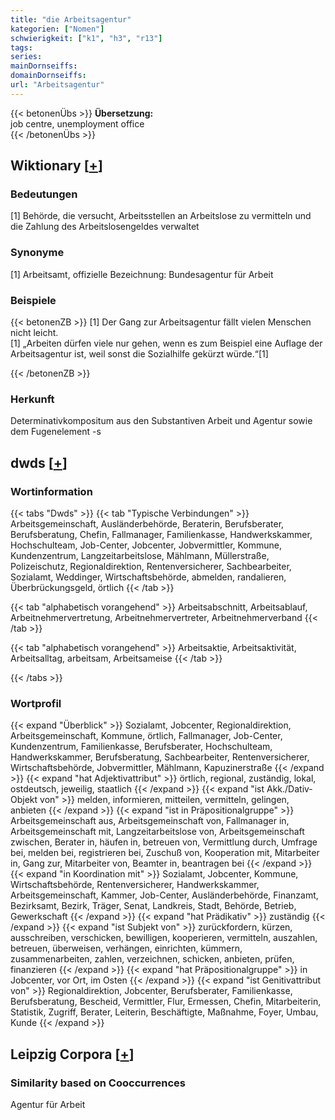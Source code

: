 ```yaml
---
title: "die Arbeitsagentur"
kategorien: ["Nomen"]
schwierigkeit: ["k1", "h3", "r13"]
tags:
series:
mainDornseiffs:
domainDornseiffs:
url: "Arbeitsagentur"
---
```


{{< betonenÜbs >}}
**Übersetzung:**  
job centre, unemployment office  
{{< /betonenÜbs >}}

## Wiktionary [[+](https://de.wiktionary.org/wiki/Arbeitsagentur)]

### Bedeutungen
[1] Behörde, die versucht, Arbeitsstellen an Arbeitslose zu vermitteln und die Zahlung des Arbeitslosengeldes verwaltet  

### Synonyme
[1] Arbeitsamt, offizielle Bezeichnung: Bundesagentur für Arbeit  

### Beispiele
{{< betonenZB >}}
[1] Der Gang zur Arbeitsagentur fällt vielen Menschen nicht leicht.  
[1] „Arbeiten dürfen viele nur gehen, wenn es zum Beispiel eine Auflage der Arbeitsagentur ist, weil sonst die Sozialhilfe gekürzt würde.“[1]  

{{< /betonenZB >}}
### Herkunft
Determinativkompositum aus den Substantiven Arbeit und Agentur sowie dem Fugenelement -s  



## dwds [[+](https://www.dwds.de/wb/Arbeitsagentur)]

### Wortinformation
{{< tabs "Dwds" >}}
{{< tab "Typische Verbindungen" >}}
Arbeitsgemeinschaft, Ausländerbehörde, Beraterin, Berufsberater, Berufsberatung, Chefin, Fallmanager, Familienkasse, Handwerkskammer, Hochschulteam, Job-Center, Jobcenter, Jobvermittler, Kommune, Kundenzentrum, Langzeitarbeitslose, Mählmann, Müllerstraße, Polizeischutz, Regionaldirektion, Rentenversicherer, Sachbearbeiter, Sozialamt, Weddinger, Wirtschaftsbehörde, abmelden, randalieren, Überbrückungsgeld, örtlich
{{< /tab >}}

{{< tab "alphabetisch vorangehend" >}}
Arbeitsabschnitt, Arbeitsablauf, Arbeitnehmervertretung, Arbeitnehmervertreter, Arbeitnehmerverband
{{< /tab >}}

{{< tab "alphabetisch vorangehend" >}}
Arbeitsaktie, Arbeitsaktivität, Arbeitsalltag, arbeitsam, Arbeitsameise
{{< /tab >}}

{{< /tabs >}}

### Wortprofil
{{< expand "Überblick" >}} Sozialamt, Jobcenter, Regionaldirektion, Arbeitsgemeinschaft, Kommune, örtlich, Fallmanager, Job-Center, Kundenzentrum, Familienkasse, Berufsberater, Hochschulteam, Handwerkskammer, Berufsberatung, Sachbearbeiter, Rentenversicherer, Wirtschaftsbehörde, Jobvermittler, Mählmann, Kapuzinerstraße {{< /expand >}}
{{< expand "hat Adjektivattribut" >}} örtlich, regional, zuständig, lokal, ostdeutsch, jeweilig, staatlich {{< /expand >}}
{{< expand "ist Akk./Dativ-Objekt von" >}} melden, informieren, mitteilen, vermitteln, gelingen, anbieten {{< /expand >}}
{{< expand "ist in Präpositionalgruppe" >}} Arbeitsgemeinschaft aus, Arbeitsgemeinschaft von, Fallmanager in, Arbeitsgemeinschaft mit, Langzeitarbeitslose von, Arbeitsgemeinschaft zwischen, Berater in, häufen in, betreuen von, Vermittlung durch, Umfrage bei, melden bei, registrieren bei, Zuschuß von, Kooperation mit, Mitarbeiter in, Gang zur, Mitarbeiter von, Beamter in, beantragen bei {{< /expand >}}
{{< expand "in Koordination mit" >}} Sozialamt, Jobcenter, Kommune, Wirtschaftsbehörde, Rentenversicherer, Handwerkskammer, Arbeitsgemeinschaft, Kammer, Job-Center, Ausländerbehörde, Finanzamt, Bezirksamt, Bezirk, Träger, Senat, Landkreis, Stadt, Behörde, Betrieb, Gewerkschaft {{< /expand >}}
{{< expand "hat Prädikativ" >}} zuständig {{< /expand >}}
{{< expand "ist Subjekt von" >}} zurückfordern, kürzen, ausschreiben, verschicken, bewilligen, kooperieren, vermitteln, auszahlen, betreuen, überweisen, verhängen, einrichten, kümmern, zusammenarbeiten, zahlen, verzeichnen, schicken, anbieten, prüfen, finanzieren {{< /expand >}}
{{< expand "hat Präpositionalgruppe" >}} in Jobcenter, vor Ort, im Osten {{< /expand >}}
{{< expand "ist Genitivattribut von" >}} Regionaldirektion, Jobcenter, Berufsberater, Familienkasse, Berufsberatung, Bescheid, Vermittler, Flur, Ermessen, Chefin, Mitarbeiterin, Statistik, Zugriff, Berater, Leiterin, Beschäftigte, Maßnahme, Foyer, Umbau, Kunde {{< /expand >}}

## Leipzig Corpora [[+](https://corpora.uni-leipzig.de/en/res?word=Arbeitsagentur&corpusId=deu_newscrawl-public_2018)]


### Similarity based on Cooccurrences
Agentur für Arbeit


